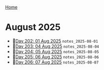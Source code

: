 [Home](../../main.md)

# August 2025

- 📝[Day 202: 01 Aug 2025](./08/notes_2025-08-01.md) `notes_2025-08-01`
- 📝[Day 203: 04 Aug 2025](./08/notes_2025-08-04.md) `notes_2025-08-04`
- 📝[Day 204: 05 Aug 2025](./08/notes_2025-08-05.md) `notes_2025-08-05`
- 📝[Day 205: 06 Aug 2025](./08/notes_2025-08-06.md) `notes_2025-08-06`
- 📝[Day 206: 07 Aug 2025](./08/notes_2025-08-07.md) `notes_2025-08-07`
